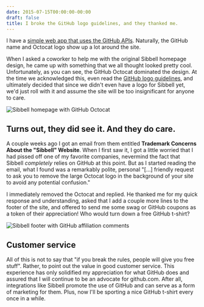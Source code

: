 ```yaml
---
date: 2015-07-15T00:00:00-00:00
draft: false
title: I broke the GitHub logo guidelines, and they thanked me.
---
```


I have a [simple web app that uses the GitHub APIs](https://sibbell.com/). Naturally, the GitHub name and Octocat logo show up a lot around the site.

When I asked a coworker to help me with the original Sibbell homepage design, he came up with something that we all thought looked pretty cool. Unfortunately, as you can see, the GitHub Octocat dominated the design. At the time we acknowledged this, even read the [GitHub logo guidelines](https://github.com/logos), and ultimately decided that since we didn't even have a logo for Sibbell yet, we'd just roll with it and assume the site will be too insignificant for anyone to care.

![Sibbell homepage with GitHub Octocat](/img/blog/sibbell.jpg)

## Turns out, they did see it. And they do care.

A couple weeks ago I got an email from them entitled **Trademark Concerns About the "Sibbell" Website**. When I first saw it, I got a little worried that I had pissed off one of my favorite companies, nevermind the fact that Sibbell *completely* relies on GitHub at this point. But as I started reading the email, what I found was a remarkably polite, personal "[...] friendly request to ask you to remove the large Octocat logo in the background of your site to avoid any potential confusion."

I immediately removed the Octocat and replied. He thanked me for my quick response and understanding, asked that I add a couple more lines to the footer of the site, and offered to send me some swag or GitHub coupons as a token of their appreciation! Who would turn down a free GitHub t-shirt?

![Sibbell footer with GitHub affiliation comments](/img/blog/Screen-Shot-2015-07-05-at-5-22-00-PM.png)

## Customer service
All of this is not to say that "if you break the rules, people will give you free stuff". Rather, to point out the value in good customer service. This experience has only solidified my appreciation for what GitHub does and assured that I will continue to be an advocate for github.com. After all, integrations like Sibbell promote the use of GitHub and can serve as a form of marketing for them. Plus, now I'll be sporting a nice GitHub t-shirt every once in a while.
